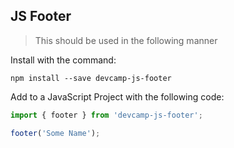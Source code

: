 ## JS Footer

> This should be used in the following manner

Install with the command:

```
npm install --save devcamp-js-footer
```
Add to a JavaScript Project with the following code:

```javascript
import { footer } from 'devcamp-js-footer';

footer('Some Name');
```